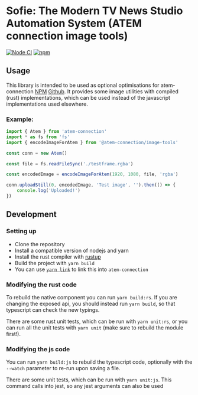# Sofie: The Modern TV News Studio Automation System (ATEM connection image tools)

[![Node CI](https://github.com/julusian/atem-connection-image-tools/actions/workflows/CI.yaml/badge.svg)](https://github.com/julusian/atem-connection-image-tools/actions/workflows/CI.yaml)
[![npm](https://img.shields.io/npm/v/@atem-connection/image-tools)](https://www.npmjs.com/package/@atem-connection/image-tools)

## Usage

This library is intended to be used as optional optimisations for atem-connection [NPM](https://www.npmjs.com/package/atem-connection) [Github](https://github.com/nrkno/sofie-atem-connection). It provides some image utilities with compiled (rust) implementations, which can be used instead of the javascript implementations used elsewhere.

### Example:

```ts
import { Atem } from 'atem-connection'
import * as fs from 'fs'
import { encodeImageForAtem } from '@atem-connection/image-tools'

const conn = new Atem()

const file = fs.readFileSync('./testframe.rgba')

const encodedImage = encodeImageForAtem(1920, 1080, file, 'rgba')

conn.uploadStill(0, encodedImage, 'Test image', '').then(() => {
	console.log('Uploaded!')
})
```

## Development

### Setting up

- Clone the repository
- Install a compatible version of nodejs and yarn
- Install the rust compiler with [rustup](https://rustup.rs/)
- Build the project with `yarn build`
- You can use [`yarn link`](https://yarnpkg.com/cli/link) to link this into `atem-connection`

### Modifying the rust code

To rebuild the native component you can run `yarn build:rs`. If you are changing the exposed api, you should instead run `yarn build`, so that typescript can check the new typings.

There are some rust unit tests, which can be run with `yarn unit:rs`, or you can run all the unit tests with `yarn unit` (make sure to rebuild the module first!).

### Modifying the js code

You can run `yarn build:js` to rebuild the typescript code, optionally with the `--watch` parameter to re-run upon saving a file.

There are some unit tests, which can be run with `yarn unit:js`. This command calls into jest, so any jest arguments can also be used
